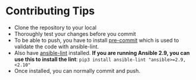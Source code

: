 # Contributing Tips
- Clone the repository to your local
- Thoroughly test your changes before you commit
- To be able to push, you have to install [pre-commit](https://pre-commit.com) which is used to validate the code with ansible-lint.
- Also have [ansible-lint](https://ansible-lint.readthedocs.io/en/latest/) installed. **If you are running Ansible 2.9, you can use this to install the lint**: `pip3 install ansible-lint "ansible>=2.9,<2.10"`
- Once installed, you can normally commit and push.
